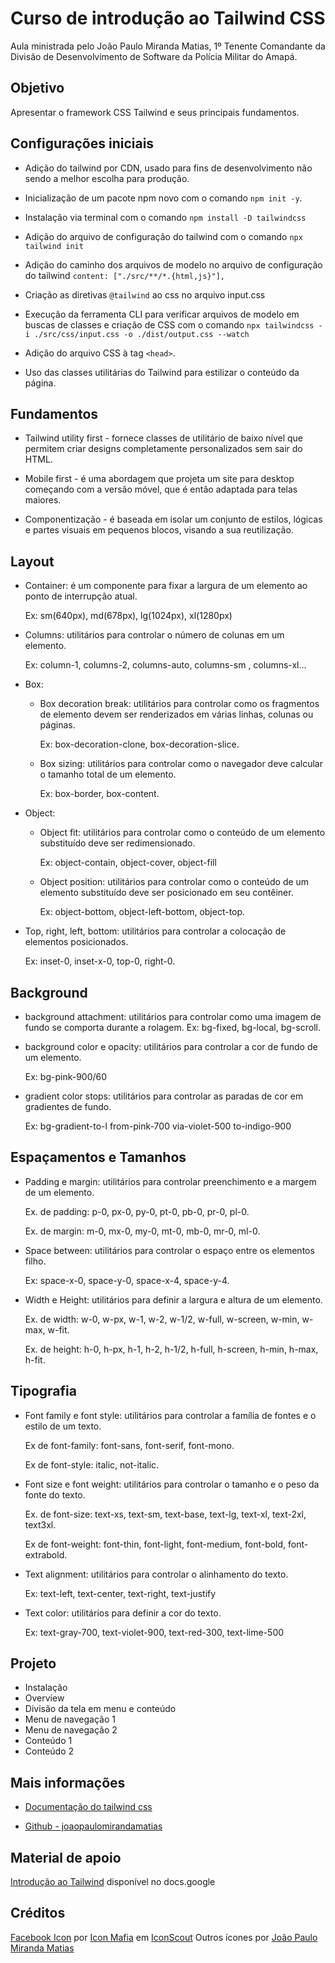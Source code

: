 # Curso de introdução ao Tailwind CSS

Aula ministrada pelo João Paulo Miranda Matias, 1º Tenente Comandante da Divisão de Desenvolvimento de Software da Polícia Militar do Amapá.

## Objetivo

Apresentar o framework CSS Tailwind e seus principais fundamentos.

## Configurações iniciais

- Adição do tailwind por CDN, usado para fins de desenvolvimento não sendo a melhor escolha para produção.

- Inicialização de um pacote npm novo com o comando `npm init -y`.

- Instalação via terminal com o comando `npm install -D tailwindcss`

- Adição do arquivo de configuração do tailwind com o comando `npx tailwind init`

- Adição do caminho dos arquivos de modelo no arquivo de configuração do tailwind `content: ["./src/**/*.{html,js}"],`

- Criação as diretivas `@tailwind` ao css no arquivo input.css

- Execução da ferramenta CLI para verificar arquivos de modelo em buscas de classes e criação de CSS com o comando `npx tailwindcss -i ./src/css/input.css -o ./dist/output.css --watch`

- Adição do arquivo CSS à tag `<head>`.

- Uso das classes utilitárias do Tailwind para estilizar o conteúdo da página.

## Fundamentos

- Tailwind utility first - fornece classes de utilitário de baixo nível que permitem criar designs completamente personalizados sem sair do HTML.

- Mobile first - é uma abordagem que projeta um site para desktop começando com a versão móvel, que é então adaptada para telas maiores.

- Componentização - é baseada em isolar um conjunto de estilos, lógicas e partes visuais em pequenos blocos, visando a sua reutilização.

## Layout

- Container: é um componente para fixar a largura de um elemento ao ponto de interrupção atual.

  Ex: sm(640px), md(678px), lg(1024px), xl(1280px)

- Columns: utilitários para controlar o número de colunas em um elemento.

  Ex: column-1, columns-2, columns-auto, columns-sm , columns-xl...

- Box:

  - Box decoration break: utilitários para controlar como os fragmentos de elemento devem ser renderizados em várias linhas, colunas ou páginas.

    Ex: box-decoration-clone, box-decoration-slice.

  - Box sizing: utilitários para controlar como o navegador deve calcular o tamanho total de um elemento.

    Ex: box-border, box-content.

- Object:

  - Object fit: utilitários para controlar como o conteúdo de um elemento substituído deve ser redimensionado.

    Ex: object-contain, object-cover, object-fill

  - Object position: utilitários para controlar como o conteúdo de um elemento substituído deve ser posicionado em seu contêiner.

    Ex: object-bottom, object-left-bottom, object-top.

- Top, right, left, bottom: utilitários para controlar a colocação de elementos posicionados.

  Ex: inset-0, inset-x-0, top-0, right-0.

## Background

- background attachment: utilitários para controlar como uma imagem de fundo se comporta durante a rolagem.
  Ex: bg-fixed, bg-local, bg-scroll.

- background color e opacity: utilitários para controlar a cor de fundo de um elemento.

  Ex: bg-pink-900/60

- gradient color stops: utilitários para controlar as paradas de cor em gradientes de fundo.

  Ex: bg-gradient-to-l from-pink-700 via-violet-500 to-indigo-900

## Espaçamentos e Tamanhos

- Padding e margin: utilitários para controlar preenchimento e a margem de um elemento.

  Ex. de padding: p-0, px-0, py-0, pt-0, pb-0, pr-0, pl-0.

  Ex. de margin: m-0, mx-0, my-0, mt-0, mb-0, mr-0, ml-0.

- Space between: utilitários para controlar o espaço entre os elementos filho.

  Ex: space-x-0, space-y-0, space-x-4, space-y-4.

- Width e Height: utilitários para definir a largura e altura de um elemento.

  Ex. de width: w-0, w-px, w-1, w-2, w-1/2, w-full, w-screen, w-min, w-max, w-fit.

  Ex. de height: h-0, h-px, h-1, h-2, h-1/2, h-full, h-screen, h-min, h-max, h-fit.

## Tipografia

- Font family e font style: utilitários para controlar a família de fontes e o estilo de um texto.

  Ex de font-family: font-sans, font-serif, font-mono.

  Ex de font-style: italic, not-italic.

- Font size e font weight: utilitários para controlar o tamanho e o peso da fonte do texto.

  Ex. de font-size: text-xs, text-sm, text-base, text-lg, text-xl, text-2xl, text3xl.

  Ex de font-weight: font-thin, font-light, font-medium, font-bold, font-extrabold.

- Text alignment: utilitários para controlar o alinhamento do texto.

  Ex: text-left, text-center, text-right, text-justify

- Text color: utilitários para definir a cor do texto.

  Ex: text-gray-700, text-violet-900, text-red-300, text-lime-500

## Projeto

- Instalação
- Overview
- Divisão da tela em menu e conteúdo
- Menu de navegação 1
- Menu de navegação 2
- Conteúdo 1
- Conteúdo 2

## Mais informações

- [Documentação do tailwind css](https://tailwindcss.com/docs/installation)

- [Github - joaopaulomirandamatias](https://github.com/joaopaulomirandamatias/dio-introducao-ao-tailwind/)

## Material de apoio

[Introdução ao Tailwind](https://docs.google.com/presentation/d/1KuAqxW8u3Xo450wjK_g-jcMxpfjMqg25/edit#slide=id.p62) disponível no docs.google

## Créditos

<a href="https://iconscout.com/icons/facebook" target="_blank">Facebook Icon</a> por <a href="https://iconscout.com/contributors/icon-mafia" target="_blank">Icon Mafia</a> em <a href="https://iconscout.com" target="_blank">IconScout</a>
Outros ícones por [João Paulo Miranda Matias](https://www.linkedin.com/in/joaopaulomirandamatias/)
